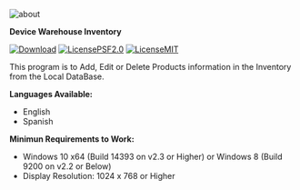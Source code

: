 ![about](https://github.com/EliezerB03/DWI/assets/77678499/ff7474cd-bb68-483f-9805-0acbee04e209)

**Device Warehouse Inventory**

[![Download](https://img.shields.io/badge/Download%20Latest-v2.3-purple?style=for-the-badge&logo=windows&logoColor=blue)](https://github.com/EliezerB03/DWI/releases/latest)
[![LicensePSF2.0](https://img.shields.io/badge/License-PSF%202.0-orange?style=for-the-badge&logo=git&logoColor=white)](https://docs.python.org/3/license.html)
[![LicenseMIT](https://img.shields.io/badge/License-MIT-orange?style=for-the-badge&logo=git&logoColor=white)](https://opensource.org/license/mit)

This program is to Add, Edit or Delete Products information in the Inventory from the Local DataBase.

**Languages Available:**
- English
- Spanish

**Minimun Requirements to Work:**
- Windows 10 x64 (Build 14393 on v2.3 or Higher) or Windows 8 (Build 9200 on v2.2 or Below)
- Display Resolution: 1024 x 768 or Higher
